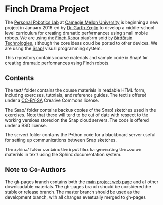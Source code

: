
Finch Drama Project
===================

The [Personal Robotics Lab][] at [Carnegie Mellon University][] is beginning a new
project in January 2016 led by [Dr. Garth Zeglin][] to develop a middle-school
level curriculum for creating dramatic performances using small mobile robots.
We are using the [Finch Robot][] platform sold by [BirdBrain Technologies][],
although the core ideas could be ported to other devices.  We are using the
[Snap!][Snap] visual programming system.

This repository contains course materials and sample code in Snap! for creating
dramatic performances using Finch robots.

Contents
--------

The text/ folder contains the course materials in readable HTML form, including
exercises, tutorials, and reference guides.  The text is offered under a [CC-BY-SA][]
Creative Commons license.

The Snap/ folder contains backup copies of the Snap! sketches used in the
exercises.  Note that these will tend to be out of date with respect to the
working versions stored on the Snap cloud servers.  The code is offered under a
BSD license.

The server/ folder contains the Python code for a blackboard server useful for
setting up communications between Snap sketches.

The sphinx/ folder contains the input files for generating the course materials
in text/ using the Sphinx documentation system.

Note to Co-Authors
------------------

The gh-pages branch contains both the [main project web page][] and all other
downloadable materials.  The gh-pages branch should be considered the stable or
release branch.  The master branch should be used as the development branch,
with all changes eventually merged to gh-pages.


[Carnegie Mellon University]: http://www.cmu.edu
[Personal Robotics Lab]: http://personalrobotics.ri.cmu.edu
[Dr. Garth Zeglin]: http://www.cs.cmu.edu/~garthz
[Finch Robot]: http://finchrobot.com
[BirdBrain Technologies]: http://www.birdbraintechnologies.com
[Snap]: http://snap.berkeley.edu
[Finch Chromebook Support]: http://finchrobot.com/chromebook-support
[Chrome Finch Connection App]: https://chrome.google.com/webstore/detail/finch-connection-app/ojocioejjpmeccjfjlhkepchminjemod
[Finch Snap Curricula]: http://www.finchrobot.com/snap-and-scratch-20-finch-resources
[CC-BY-SA]: http://creativecommons.org/licenses/by-sa/4.0/
[main project web page]: http://personalrobotics.github.io/finchdrama
